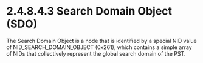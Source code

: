 <html dir="LTR" xmlns:mshelp="http://msdn.microsoft.com/mshelp" xmlns:ddue="http://ddue.schemas.microsoft.com/authoring/2003/5" xmlns:xlink="http://www.w3.org/1999/xlink" xmlns:tool="http://www.microsoft.com/tooltip">
    <head>
        <meta http-equiv="Content-Type" content="text/html; CHARSET=utf-8"></meta>
        <meta name="save" content="history"></meta>
        <title>2.4.8.4.3 Search Domain Object (SDO)</title>
        <xml>
            <mshelp:toctitle title="2.4.8.4.3 Search Domain Object (SDO)"></mshelp:toctitle>
            <mshelp:rltitle title="[MS-PST]: Search Domain Object (SDO)"></mshelp:rltitle>
            <mshelp:keyword index="A" term="5b20750c-e8f0-421d-b900-197826863f20"></mshelp:keyword>
            <mshelp:attr name="DCSext.ContentType" value="open specification"></mshelp:attr>
            <mshelp:attr name="AssetID" value="5b20750c-e8f0-421d-b900-197826863f20"></mshelp:attr>
            <mshelp:attr name="TopicType" value="kbRef"></mshelp:attr>
            <mshelp:attr name="DCSext.Title" value="[MS-PST]: Search Domain Object (SDO)" />
        </xml>
    </head>
    <body>
        <div id="header">
            <h1 class="heading">2.4.8.4.3 Search Domain Object (SDO)</h1>
        </div>
        <div id="mainSection">
            <div id="mainBody">
                <div id="allHistory" class="saveHistory"></div>
                <div id="sectionSection0" class="section" name="collapseableSection">
                    

<p>The Search Domain Object is a node that is identified by a
special NID value of NID_SEARCH_DOMAIN_OBJECT (0x261), which contains a simple
array of NIDs that collectively represent the global search domain of the PST.</p>
                </div>
            </div>
        </div>
    </body>
</html>